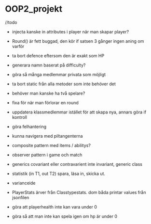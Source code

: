 # OOP2_projekt

//todo
* injecta kanske in attributes i player när man skapar player?
* Round() är fett buggad, den kör if satsen 3 gånger ingen aning om varför
* ta bort defence eftersom den är exakt som HP
* generara namn baserat på difficulty?
* göra så många medlemmar privata som möjligt
* ta bort static från alla metoder som inte behöver det
* behöver man kanske ha två spelare?
* fixa för när man förlorar en round
* uppdatera klassmedlemmar istället för att skapa nya, annars göra if kontroll
* göra felhantering
* kunna navigera med piltangenterna
* composite pattern med items / abilitys?
* observer pattern i game och match
* generics covariant eller contravarient inte invariant, generic class 
* statistik (in T1, out T2) spara, läsa in, skicka ut.

* varianceide
* PlayerStats ärver från Classtypestats. dom båda printar values från jsonfilen

* göra att playerhealth inte kan vara under 0
* göra så att man inte kan spela igen om hp är under 0
